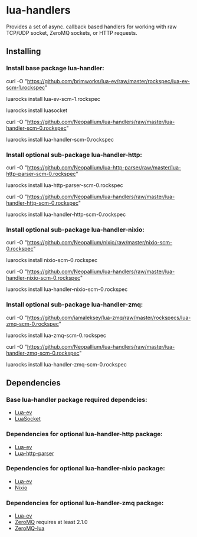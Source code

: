 lua-handlers
==============

Provides a set of async. callback based handlers for working with raw TCP/UDP socket, ZeroMQ sockets, or HTTP requests.


Installing
----------

### Install base package lua-handler:

curl -O "https://github.com/brimworks/lua-ev/raw/master/rockspec/lua-ev-scm-1.rockspec"

luarocks install lua-ev-scm-1.rockspec

luarocks install luasocket

curl -O "https://github.com/Neopallium/lua-handlers/raw/master/lua-handler-scm-0.rockspec"

luarocks install lua-handler-scm-0.rockspec


### Install optional sub-package lua-handler-http:

curl -O "https://github.com/Neopallium/lua-http-parser/raw/master/lua-http-parser-scm-0.rockspec"

luarocks install lua-http-parser-scm-0.rockspec

curl -O "https://github.com/Neopallium/lua-handlers/raw/master/lua-handler-http-scm-0.rockspec"

luarocks install lua-handler-http-scm-0.rockspec


### Install optional sub-package lua-handler-nixio:

curl -O "https://github.com/Neopallium/nixio/raw/master/nixio-scm-0.rockspec"

luarocks install nixio-scm-0.rockspec

curl -O "https://github.com/Neopallium/lua-handlers/raw/master/lua-handler-nixio-scm-0.rockspec"

luarocks install lua-handler-nixio-scm-0.rockspec


### Install optional sub-package lua-handler-zmq:

curl -O "https://github.com/iamaleksey/lua-zmq/raw/master/rockspecs/lua-zmq-scm-0.rockspec"

luarocks install lua-zmq-scm-0.rockspec

curl -O "https://github.com/Neopallium/lua-handlers/raw/master/lua-handler-zmq-scm-0.rockspec"

luarocks install lua-handler-zmq-scm-0.rockspec


Dependencies
------------
### Base lua-handler package required dependcies:

* [Lua-ev](https://github.com/brimworks/lua-ev)
* [LuaSocket](http://w3.impa.br/~diego/software/luasocket/)

### Dependencies for optional lua-handler-http package:

* [Lua-ev](https://github.com/brimworks/lua-ev)
* [Lua-http-parser](https://github.com/Neopallium/lua-http-parser)

### Dependencies for optional lua-handler-nixio package:

* [Lua-ev](https://github.com/brimworks/lua-ev)
* [Nixio](https://github.com/Neopallium/nixio)

### Dependencies for optional lua-handler-zmq package:

* [Lua-ev](https://github.com/brimworks/lua-ev)
* [ZeroMQ](http://www.zeromq.org/) requires at least 2.1.0
* [ZeroMQ-lua](http://github.com/Neopallium/lua-zmq)

